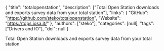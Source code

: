 {
  "title": "totalopenstation",
  "description": ["Total Open Station downloads and exports survey data from your total station"],
  "links": {
    "GitHub": "https://github.com/steko/totalopenstation",
    "Website": "https://tops.iosa.it/"
  },
  "authors": ["steko"],
  "categories": [null],
  "tags": ["Drivers and IO"],
  "doi": null
}

<!-- Generated by csv2md.R – do not edit by hand -->

Total Open Station downloads and exports survey data from your total station